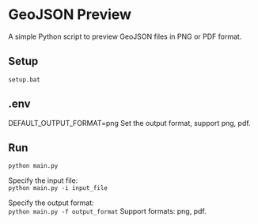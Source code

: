 
GeoJSON Preview
===============

A simple Python script to preview GeoJSON files in PNG or PDF format.


Setup
-----

`setup.bat`


.env
----

DEFAULT_OUTPUT_FORMAT=png
Set the output format, support png, pdf.


Run
---

`python main.py`

Specify the input file:  
`python main.py -i input_file`

Specify the output format:  
`python main.py -f output_format`
Support formats: png, pdf.
